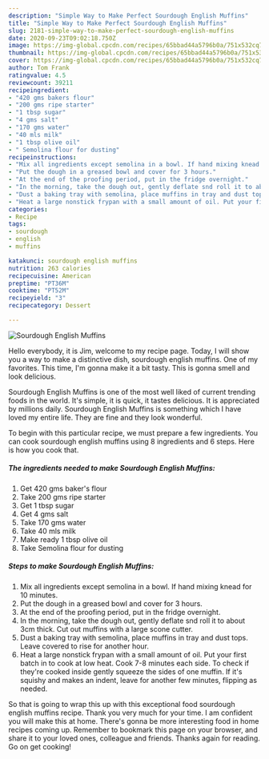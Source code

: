 ```yaml
---
description: "Simple Way to Make Perfect Sourdough English Muffins"
title: "Simple Way to Make Perfect Sourdough English Muffins"
slug: 2181-simple-way-to-make-perfect-sourdough-english-muffins
date: 2020-09-23T09:02:18.750Z
image: https://img-global.cpcdn.com/recipes/65bbad44a5796b0a/751x532cq70/sourdough-english-muffins-recipe-main-photo.jpg
thumbnail: https://img-global.cpcdn.com/recipes/65bbad44a5796b0a/751x532cq70/sourdough-english-muffins-recipe-main-photo.jpg
cover: https://img-global.cpcdn.com/recipes/65bbad44a5796b0a/751x532cq70/sourdough-english-muffins-recipe-main-photo.jpg
author: Tom Frank
ratingvalue: 4.5
reviewcount: 39211
recipeingredient:
- "420 gms bakers flour"
- "200 gms ripe starter"
- "1 tbsp sugar"
- "4 gms salt"
- "170 gms water"
- "40 mls milk"
- "1 tbsp olive oil"
- " Semolina flour for dusting"
recipeinstructions:
- "Mix all ingredients except semolina in a bowl. If hand mixing knead for 10 minutes."
- "Put the dough in a greased bowl and cover for 3 hours."
- "At the end of the proofing period, put in the fridge overnight."
- "In the morning, take the dough out, gently deflate snd roll it to about 3cm thick. Cut out muffins with a large scone cutter."
- "Dust a baking tray with semolina, place muffins in tray and dust tops. Leave covered to rise for another hour."
- "Heat a large nonstick frypan with a small amount of oil. Put your first batch in to cook at low heat. Cook 7-8 minutes each side. To check if they&#39;re cooked inside gently squeeze the sides of one muffin. If it&#39;s squishy and makes an indent, leave for another few minutes, flipping as needed."
categories:
- Recipe
tags:
- sourdough
- english
- muffins

katakunci: sourdough english muffins 
nutrition: 263 calories
recipecuisine: American
preptime: "PT36M"
cooktime: "PT52M"
recipeyield: "3"
recipecategory: Dessert

---
```



![Sourdough English Muffins](https://img-global.cpcdn.com/recipes/65bbad44a5796b0a/751x532cq70/sourdough-english-muffins-recipe-main-photo.jpg)

Hello everybody, it is Jim, welcome to my recipe page. Today, I will show you a way to make a distinctive dish, sourdough english muffins. One of my favorites. This time, I'm gonna make it a bit tasty. This is gonna smell and look delicious.



Sourdough English Muffins is one of the most well liked of current trending foods in the world. It's simple, it is quick, it tastes delicious. It is appreciated by millions daily. Sourdough English Muffins is something which I have loved my entire life. They are fine and they look wonderful.


To begin with this particular recipe, we must prepare a few ingredients. You can cook sourdough english muffins using 8 ingredients and 6 steps. Here is how you cook that.

<!--inarticleads1-->

##### The ingredients needed to make Sourdough English Muffins:

1. Get 420 gms baker&#39;s flour
1. Take 200 gms ripe starter
1. Get 1 tbsp sugar
1. Get 4 gms salt
1. Take 170 gms water
1. Take 40 mls milk
1. Make ready 1 tbsp olive oil
1. Take  Semolina flour for dusting




<!--inarticleads2-->

##### Steps to make Sourdough English Muffins:

1. Mix all ingredients except semolina in a bowl. If hand mixing knead for 10 minutes.
1. Put the dough in a greased bowl and cover for 3 hours.
1. At the end of the proofing period, put in the fridge overnight.
1. In the morning, take the dough out, gently deflate snd roll it to about 3cm thick. Cut out muffins with a large scone cutter.
1. Dust a baking tray with semolina, place muffins in tray and dust tops. Leave covered to rise for another hour.
1. Heat a large nonstick frypan with a small amount of oil. Put your first batch in to cook at low heat. Cook 7-8 minutes each side. To check if they&#39;re cooked inside gently squeeze the sides of one muffin. If it&#39;s squishy and makes an indent, leave for another few minutes, flipping as needed.




So that is going to wrap this up with this exceptional food sourdough english muffins recipe. Thank you very much for your time. I am confident you will make this at home. There's gonna be more interesting food in home recipes coming up. Remember to bookmark this page on your browser, and share it to your loved ones, colleague and friends. Thanks again for reading. Go on get cooking!
